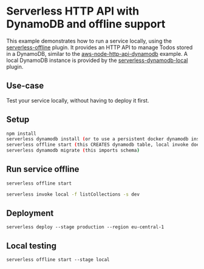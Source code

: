 # Serverless HTTP API with DynamoDB and offline support

This example demonstrates how to run a service locally, using the
[serverless-offline](https://github.com/dherault/serverless-offline) plugin. It
provides an HTTP API to manage Todos stored in a DynamoDB, similar to the
[aws-node-http-api-dynamodb](https://github.com/serverless/examples/tree/master/aws-node-http-api-dynamodb)
example. A local DynamoDB instance is provided by the
[serverless-dynamodb-local](https://github.com/99xt/serverless-dynamodb-local)
plugin.

## Use-case

Test your service locally, without having to deploy it first.

## Setup

```bash
npm install
serverless dynamodb install (or to use a persistent docker dynamodb instead, open a new terminal: cd ./dynamodb && docker-compose up -d)
serverless offline start (this CREATES dynamodb table, local invoke does not create/update dynamodb table)
serverless dynamodb migrate (this imports schema)
```

## Run service offline

```bash
serverless offline start

serverless invoke local -f listCollections -s dev
```


## Deployment

```
serverless deploy --stage production --region eu-central-1
```


## Local testing

```
serverless offline start --stage local
```

